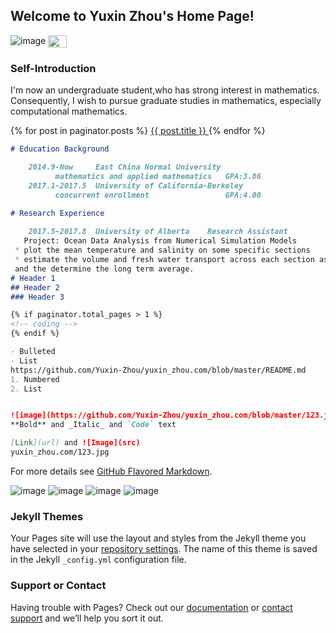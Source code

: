 ## Welcome to Yuxin Zhou's Home Page!     
![image](https://github.com/Yuxin-Zhou/yuxin_zhou.com/raw/master/WechatIMG8.jpeg)
<img src="./xxx.png" width="30" height="20" alt="WechatIMG8" align=center />
 
### Self-Introduction

I'm now an undergraduate student,who has strong interest in mathematics. Consequently, I wish to pursue graduate studies in mathematics, especially computational mathematics.

{% for post in paginator.posts %}
    <a href="{{ post.url }}">{{ post.title }}
</a>
{% endfor %}

```markdown
# Education Background

    2014.9-Now     East China Normal University       
          mathematics and applied mathematics   GPA:3.86
    2017.1-2017.5  University of California-Berkeley
          concurrent enrollment                 GPA:4.00

# Research Experience
    
    2017.5-2017.8  University of Alberta    Research Assistant
   Project: Ocean Data Analysis from Numerical Simulation Models
 * plot the mean temperature and salinity on some specific sections
 * estimate the volume and fresh water transport across each section as a timeseries
 and the determine the long term average.
# Header 1
## Header 2
### Header 3

{% if paginator.total_pages > 1 %}
<!-- coding -->
{% endif %}

- Bulleted
- List
https://github.com/Yuxin-Zhou/yuxin_zhou.com/blob/master/README.md
1. Numbered
2. List


![image](https://github.com/Yuxin-Zhou/yuxin_zhou.com/blob/master/123.jpg)
**Bold** and _Italic_ and `Code` text

[Link](url) and ![Image](src)
yuxin_zhou.com/123.jpg
```

For more details see [GitHub Flavored Markdown](https://guides.github.com/features/mastering-markdown/).

![image](https://github.com/Yuxin-Zhou/yuxin_zhou.com/blob/master/123.jpg)
![image](https://github.com/Yuxin-Zhou/yuxin_zhou.com/master/123.jpg)
![image](https://github.com/Yuxin-Zhou/yuxin_zhou.com/123.jpg)
![image](https://github.com/Yuxin-Zhou/yuxin_zhou.com/raw/master/123.jpg)

### Jekyll Themes

Your Pages site will use the layout and styles from the Jekyll theme you have selected in your [repository settings](https://github.com/Yuxin-Zhou/yuxin_zhou.github.com/settings). The name of this theme is saved in the Jekyll `_config.yml` configuration file.

### Support or Contact

Having trouble with Pages? Check out our [documentation](https://help.github.com/categories/github-pages-basics/) or [contact support](https://github.com/contact) and we’ll help you sort it out.
